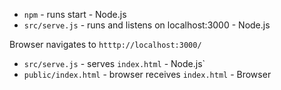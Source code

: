 - `npm` - runs start - Node.js
- `src/serve.js` - runs and listens on localhost:3000 - Node.js

Browser navigates to `htttp://localhost:3000/`

- `src/serve.js` - serves `index.html` - Node.js`
- `public/index.html` - browser receives `index.html` - Browser
